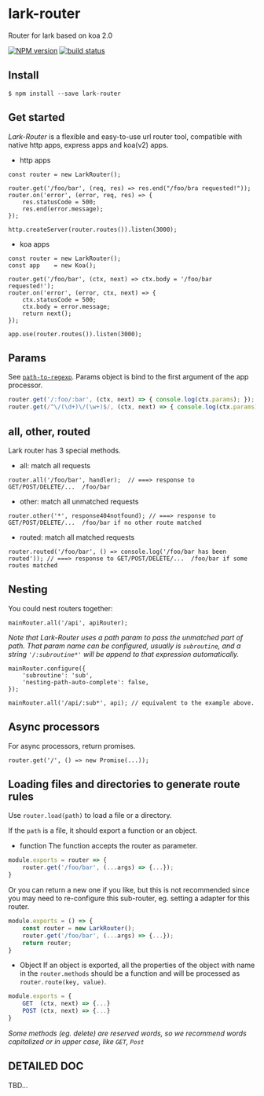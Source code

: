 lark-router
=============

Router for lark based on koa 2.0

[![NPM version][npm-image]][npm-url]
[![build status][travis-image]][travis-url]
  
## Install

```
$ npm install --save lark-router
```

## Get started

_Lark-Router_ is a flexible and easy-to-use url router tool, compatible with native http apps, express apps and koa(v2) apps.

* http apps
```
const router = new LarkRouter();

router.get('/foo/bar', (req, res) => res.end("/foo/bra requested!"));
router.on('error', (error, req, res) => {
    res.statusCode = 500;
    res.end(error.message);
});

http.createServer(router.routes()).listen(3000);
```

* koa apps
```
const router = new LarkRouter();
const app    = new Koa();

router.get('/foo/bar', (ctx, next) => ctx.body = '/foo/bar requested!');
router.on('error', (error, ctx, next) => {
    ctx.statusCode = 500;
    ctx.body = error.message;
    return next();
});

app.use(router.routes()).listen(3000);
```

## Params

See [`path-to-regexp`](https://github.com/pillarjs/path-to-regexp). Params object is bind to the first argument of the app processor.

```javascript
router.get('/:foo/:bar', (ctx, next) => { console.log(ctx.params); }); // ===> { foo: xxx, bar: xxx }
router.get(/^\/(\d+)\/(\w+)$/, (ctx, next) => { console.log(ctx.params); }); // ===> { 0: xxx, 1: xxx}
```
## all, other, routed

Lark router has 3 special methods.
* all: match all requests

```
router.all('/foo/bar', handler);  // ===> response to GET/POST/DELETE/...  /foo/bar
```

* other: match all unmatched requests

```
router.other('*', response404notfound); // ===> response to GET/POST/DELETE/...  /foo/bar if no other route matched
```

* routed: match all matched requests

```
router.routed('/foo/bar', () => console.log('/foo/bar has been routed')); // ===> response to GET/POST/DELETE/...  /foo/bar if some routes matched
```

## Nesting

You could nest routers together:

```
mainRouter.all('/api', apiRouter);
```

_Note that Lark-Router uses a path param to pass the unmatched part of path. That param name can be configured, usually is `subroutine`, and a string `'/:subroutine*'` will be append to that expression automatically._

```
mainRouter.configure({
    'subroutine': 'sub',
    'nesting-path-auto-complete': false,
});

mainRouter.all('/api/:sub*', api); // equivalent to the example above.
```

## Async processors

For async processors, return promises.

```
router.get('/', () => new Promise(...));
```

## Loading files and directories to generate route rules

Use `router.load(path)` to load a file or a directory.

If the `path` is a file, it should export a function or an object.

* function
The function accepts the router as parameter.

```javascript
module.exports = router => {
    router.get('/foo/bar', (...args) => {...});
}
```

Or you can return a new one if you like, but this is not recommended since you may need to re-configure this sub-router, eg. setting a adapter for this router.

```javascript
module.exports = () => {
    const router = new LarkRouter();
    router.get('/foo/bar', (...args) => {...});
    return router;
}
```

* Object
If an object is exported, all the properties of the object with name in the `router.methods` should be a function and will be processed as `router.route(key, value)`.

```javascript
module.exports = {
    GET  (ctx, next) => {...}
    POST (ctx, next) => {...}
}
```

_Some methods (eg. delete) are reserved words, so we recommend words capitalized or in upper case, like `GET`, `Post`_

## DETAILED DOC
TBD...
  
[npm-image]: https://img.shields.io/npm/v/lark-router.svg?style=flat-square
[npm-url]: https://npmjs.org/package/lark-router
[travis-image]: https://img.shields.io/travis/larkjs/lark-router/master.svg?style=flat-square
[travis-url]: https://travis-ci.org/larkjs/lark-router
